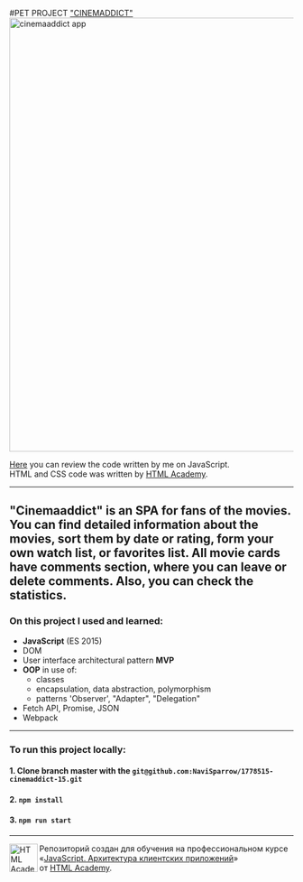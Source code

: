 #PET PROJECT ["CINEMADDICT"](https://1778515-cinemaddict-15.vercel.app/)
<img width="769" alt="cinemaaddict app" src="https://up.htmlacademy.ru/assets/intensives/ecmascript/15/projects/cinemaddict/image.v202110010158.png">

[Here](https://github.com/NaviSparrow/1778515-cinemaddict-15/tree/master/src) you can review the code written by me on JavaScript.<br>
HTML and CSS code was written by [HTML Academy](https://htmlacademy.ru).

---
"**Cinemaaddict**" is an SPA for fans of the movies. You can find detailed information about the movies,
sort them by date or rating, form your own watch list, or favorites list. 
All movie cards have comments section, where you can leave or delete comments.
Also, you can check the statistics.
---
### On this project I used and learned:
* **JavaScript** (ES 2015)
* DOM
* User interface architectural pattern **MVP**
* **OOP** in use of: 
  * classes
  * encapsulation, data abstraction, polymorphism
  * patterns 'Observer', "Adapter", "Delegation"
* Fetch API, Promise, JSON
* Webpack
---

### To run this project locally:

#### 1. Clone branch master with the `git@github.com:NaviSparrow/1778515-cinemaddict-15.git`

#### 2. `npm install`

#### 3. `npm run start`

---

<a href="https://htmlacademy.ru/intensive/ecmascript"><img align="left" width="50" height="50" title="HTML Academy" src="https://up.htmlacademy.ru/static/img/intensive/ecmascript/logo-for-github.svg"></a>

Репозиторий создан для обучения на профессиональном курсе «[JavaScript. Архитектура клиентских приложений](https://htmlacademy.ru/intensive/ecmascript)» от [HTML Academy](https://htmlacademy.ru).

[check-image]: https://github.com/htmlacademy-ecmascript/1778515-cinemaddict-15/workflows/Project%20check/badge.svg?branch=master
[check-url]: https://github.com/htmlacademy-ecmascript/1778515-cinemaddict-15/actions
